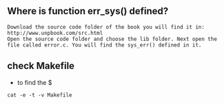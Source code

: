 ## Where is function err_sys() defined?

```
Download the source code folder of the book you will find it in: http://www.unpbook.com/src.html
Open the source code folder and choose the lib folder. Next open the file called error.c. You will find the sys_err() defined in it.
```

## check Makefile

- to find the  $

```
cat -e -t -v Makefile
```